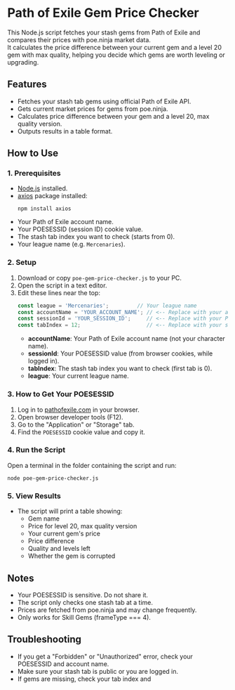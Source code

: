 # Path of Exile Gem Price Checker

This Node.js script fetches your stash gems from Path of Exile and compares their prices with poe.ninja market data.  
It calculates the price difference between your current gem and a level 20 gem with max quality, helping you decide which gems are worth leveling or upgrading.

## Features

- Fetches your stash tab gems using official Path of Exile API.
- Gets current market prices for gems from poe.ninja.
- Calculates price difference between your gem and a level 20, max quality version.
- Outputs results in a table format.

## How to Use

### 1. Prerequisites

- [Node.js](https://nodejs.org/) installed.
- [axios](https://www.npmjs.com/package/axios) package installed:
  ```
  npm install axios
  ```
- Your Path of Exile account name.
- Your POESESSID (session ID) cookie value.
- The stash tab index you want to check (starts from 0).
- Your league name (e.g. `Mercenaries`).

### 2. Setup

1. Download or copy `poe-gem-price-checker.js` to your PC.
2. Open the script in a text editor.
3. Edit these lines near the top:
   ```javascript
   const league = 'Mercenaries';         // Your league name
   const accountName = 'YOUR_ACCOUNT_NAME'; // <-- Replace with your account name
   const sessionId = 'YOUR_SESSION_ID';     // <-- Replace with your POESESSID
   const tabIndex = 12;                     // <-- Replace with your stash tab index
   ```
   - **accountName**: Your Path of Exile account name (not your character name).
   - **sessionId**: Your POESESSID value (from browser cookies, while logged in).
   - **tabIndex**: The stash tab index you want to check (first tab is 0).
   - **league**: Your current league name.

### 3. How to Get Your POESESSID

1. Log in to [pathofexile.com](https://www.pathofexile.com/) in your browser.
2. Open browser developer tools (F12).
3. Go to the "Application" or "Storage" tab.
4. Find the `POESESSID` cookie value and copy it.

### 4. Run the Script

Open a terminal in the folder containing the script and run:

```
node poe-gem-price-checker.js
```

### 5. View Results

- The script will print a table showing:
  - Gem name
  - Price for level 20, max quality version
  - Your current gem's price
  - Price difference
  - Quality and levels left
  - Whether the gem is corrupted

## Notes

- Your POESESSID is sensitive. Do not share it.
- The script only checks one stash tab at a time.
- Prices are fetched from poe.ninja and may change frequently.
- Only works for Skill Gems (frameType === 4).

## Troubleshooting

- If you get a "Forbidden" or "Unauthorized" error, check your POESESSID and account name.
- Make sure your stash tab is public or you are logged in.
- If gems are missing, check your tab index and
